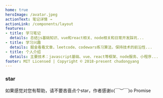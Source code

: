 ```yaml
---
home: true
heroImage: /avatar.jpeg
actionText: 笔记详情 →
actionLink: /components/layout
features:
- title: 学习笔记
  details: 总结js基础知识、vue和react相关、node相关和日常开发踩坑...
- title: 学习兴趣
  details: 掘金看看文章，leetcode、codewars练习算法，保持技术的前沿性...
- title: 个人介绍
  details: 主要技术：javascript基础、vue、react等框架、node服务、小程序...
footer: MIT Licensed | Copyright © 2018-present chudongyang
---
```


### star
如果感觉对您有帮助，请不要吝啬点个star，作者感谢o(￣︶￣)o  Promise 
